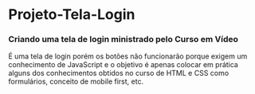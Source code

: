 # Projeto-Tela-Login
### Criando uma tela de login ministrado pelo Curso em Vídeo

É uma tela de login porém os botões não funcionarão porque exigem um conhecimento de JavaScript e o objetivo é apenas colocar em prática alguns dos conhecimentos obtidos no curso de HTML e CSS como formulários, conceito de mobile first, etc.
